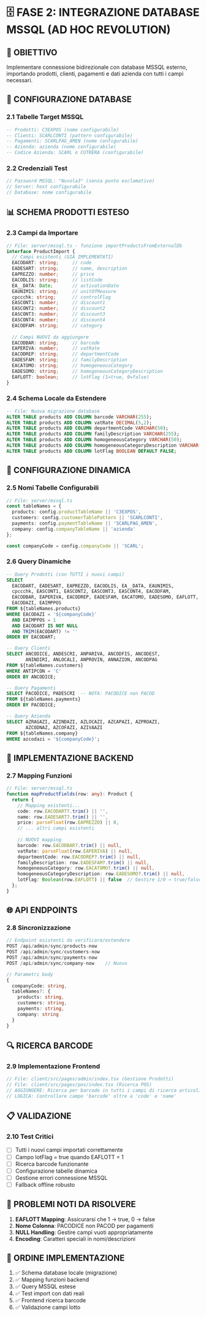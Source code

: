 # 🗄️ FASE 2: INTEGRAZIONE DATABASE MSSQL (AD HOC REVOLUTION)

## 🎯 OBIETTIVO
Implementare connessione bidirezionale con database MSSQL esterno, importando prodotti, clienti, pagamenti e dati azienda con tutti i campi necessari.

## 🔗 CONFIGURAZIONE DATABASE

### 2.1 Tabelle Target MSSQL
```sql
-- Prodotti: C3EXPOS (nome configurabile)
-- Clienti: SCARLCONTI (pattern configurabile) 
-- Pagamenti: SCARLPAG_AMEN (nome configurabile)
-- Azienda: azienda (nome configurabile)
-- Codice Azienda: SCARL o CUTRERA (configurabile)
```

### 2.2 Credenziali Test
```typescript
// Password MSSQL: "Nuvola3" (senza punto esclamativo)
// Server: host configurabile
// Database: nome configurabile
```

## 📊 SCHEMA PRODOTTI ESTESO

### 2.3 Campi da Importare
```typescript
// File: server/mssql.ts - funzione importProductsFromExternalDb
interface ProductImport {
  // Campi esistenti (GIÀ IMPLEMENTATI)
  EACODART: string;     // code
  EADESART: string;     // name, description  
  EAPREZZO: number;     // price
  EACODLIS: string;     // listCode
  EA__DATA: Date;       // activationDate
  EAUNIMIS: string;     // unitOfMeasure
  cpccchk: string;      // controlFlag
  EASCONT1: number;     // discount1
  EASCONT2: number;     // discount2
  EASCONT3: number;     // discount3
  EASCONT4: number;     // discount4
  EACODFAM: string;     // category
  
  // Campi NUOVI da aggiungere
  EACODBAR: string;     // barcode
  EAPERIVA: number;     // vatRate
  EACODREP: string;     // departmentCode
  EADESFAM: string;     // familyDescription
  EACATOMO: string;     // homogeneousCategory
  EADESOMO: string;     // homogeneousCategoryDescription
  EAFLOTT: boolean;     // lotFlag (1=true, 0=false)
}
```

### 2.4 Schema Locale da Estendere
```sql
-- File: Nuova migrazione database
ALTER TABLE products ADD COLUMN barcode VARCHAR(255);
ALTER TABLE products ADD COLUMN vatRate DECIMAL(5,2);
ALTER TABLE products ADD COLUMN departmentCode VARCHAR(50);
ALTER TABLE products ADD COLUMN familyDescription VARCHAR(255);
ALTER TABLE products ADD COLUMN homogeneousCategory VARCHAR(50);
ALTER TABLE products ADD COLUMN homogeneousCategoryDescription VARCHAR(255);
ALTER TABLE products ADD COLUMN lotFlag BOOLEAN DEFAULT FALSE;
```

## 🔄 CONFIGURAZIONE DINAMICA

### 2.5 Nomi Tabelle Configurabili
```typescript
// File: server/mssql.ts
const tableNames = {
  products: config.productTableName || 'C3EXPOS',
  customers: config.customerTablePattern || 'SCARLCONTI', 
  payments: config.paymentTableName || 'SCARLPAG_AMEN',
  company: config.companyTableName || 'azienda'
};

const companyCode = config.companyCode || 'SCARL';
```

### 2.6 Query Dinamiche  
```sql
-- Query Prodotti (con TUTTI i nuovi campi)
SELECT 
  EACODART, EADESART, EAPREZZO, EACODLIS, EA__DATA, EAUNIMIS,
  cpccchk, EASCONT1, EASCONT2, EASCONT3, EASCONT4, EACODFAM,
  EACODBAR, EAPERIVA, EACODREP, EADESFAM, EACATOMO, EADESOMO, EAFLOTT,
  EACODAZI, EAIMPPOS
FROM ${tableNames.products}
WHERE EACODAZI = '${companyCode}' 
  AND EAIMPPOS = 1
  AND EACODART IS NOT NULL
  AND TRIM(EACODART) != ''
ORDER BY EACODART;

-- Query Clienti
SELECT ANCODICE, ANDESCRI, ANPARIVA, ANCODFIS, ANCODEST, 
       ANINDIRI, ANLOCALI, ANPROVIN, ANNAZION, ANCODPAG
FROM ${tableNames.customers} 
WHERE ANTIPCON = 'C'
ORDER BY ANCODICE;

-- Query Pagamenti  
SELECT PACODICE, PADESCRI  -- NOTA: PACODICE non PACOD
FROM ${tableNames.payments}
ORDER BY PACODICE;

-- Query Azienda
SELECT AZRAGAZI, AZINDAZI, AZLOCAZI, AZCAPAZI, AZPROAZI,
       AZCODNAZ, AZCOFAZI, AZIVAAZI
FROM ${tableNames.company} 
WHERE azcodazi = '${companyCode}';
```

## 🔧 IMPLEMENTAZIONE BACKEND

### 2.7 Mapping Funzioni
```typescript
// File: server/mssql.ts
function mapProductFields(row: any): Product {
  return {
    // Mapping esistenti...
    code: row.EACODART?.trim() || '',
    name: row.EADESART?.trim() || '',
    price: parseFloat(row.EAPREZZO) || 0,
    // ... altri campi esistenti
    
    // NUOVI mapping
    barcode: row.EACODBAR?.trim() || null,
    vatRate: parseFloat(row.EAPERIVA) || null,
    departmentCode: row.EACODREP?.trim() || null,
    familyDescription: row.EADESFAM?.trim() || null,
    homogeneousCategory: row.EACATOMO?.trim() || null,
    homogeneousCategoryDescription: row.EADESOMO?.trim() || null,
    lotFlag: Boolean(row.EAFLOTT) || false  // Gestire 1/0 → true/false
  };
}
```

## 🌐 API ENDPOINTS

### 2.8 Sincronizzazione
```typescript
// Endpoint esistenti da verificare/estendere
POST /api/admin/sync/products-now
POST /api/admin/sync/customers-now  
POST /api/admin/sync/payments-now
POST /api/admin/sync/company-now    // Nuovo

// Parametri body
{
  companyCode: string,
  tableNames?: {
    products: string,
    customers: string,
    payments: string,
    company: string
  }
}
```

## 🔍 RICERCA BARCODE

### 2.9 Implementazione Frontend
```typescript
// File: client/src/pages/admin/index.tsx (Gestione Prodotti)
// File: client/src/pages/pos/index.tsx (Ricerca POS)
// AGGIUNGERE: Ricerca per barcode in tutti i campi di ricerca articoli
// LOGICA: Controllare campo 'barcode' oltre a 'code' e 'name'
```

## 📋 VALIDAZIONE

### 2.10 Test Critici
- [ ] Tutti i nuovi campi importati correttamente
- [ ] Campo lotFlag = true quando EAFLOTT = 1
- [ ] Ricerca barcode funzionante
- [ ] Configurazione tabelle dinamica
- [ ] Gestione errori connessione MSSQL
- [ ] Fallback offline robusto

## 🚨 PROBLEMI NOTI DA RISOLVERE
1. **EAFLOTT Mapping**: Assicurarsi che 1 → true, 0 → false
2. **Nome Colonna**: PACODICE non PACOD per pagamenti  
3. **NULL Handling**: Gestire campi vuoti appropriatamente
4. **Encoding**: Caratteri speciali in nomi/descrizioni

## 🔄 ORDINE IMPLEMENTAZIONE
1. ✅ Schema database locale (migrazione)
2. ✅ Mapping funzioni backend  
3. ✅ Query MSSQL estese
4. ✅ Test import con dati reali
5. ✅ Frontend ricerca barcode
6. ✅ Validazione campi lotto